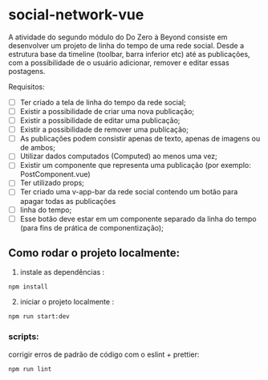 # social-network-vue

A atividade do segundo módulo do Do Zero à Beyond consiste em desenvolver um projeto de
linha do tempo de uma rede social. Desde a estrutura base da timeline (toolbar, barra inferior
etc) até as publicações, com a possibilidade de o usuário adicionar, remover e editar essas
postagens.

Requisitos: 
- [ ] Ter criado a tela de linha do tempo da rede social;
- [ ] Existir a possibilidade de criar uma nova publicação;
- [ ] Existir a possibilidade de editar uma publicação;
- [ ] Existir a possibilidade de remover uma publicação;
- [ ] As publicações podem consistir apenas de texto, apenas de imagens ou de ambos;
- [ ] Utilizar dados computados (Computed) ao menos uma vez;
- [ ] Existir um componente que representa uma publicação (por exemplo: PostComponent.vue)
- [ ]  Ter utilizado props;
- [ ] Ter criado uma v-app-bar da rede social contendo um botão para apagar todas as publicações
- [ ] linha do tempo;
- [ ] Esse botão deve estar em um componente separado da linha do tempo (para fins de prática
de componentização);

## Como rodar o projeto localmente: 
1. instale as dependências :
```
npm install
```
2. iniciar o projeto localmente :
```
npm run start:dev
```

### scripts:

corrigir erros de padrão de código com o eslint + prettier:
```
npm run lint
```
